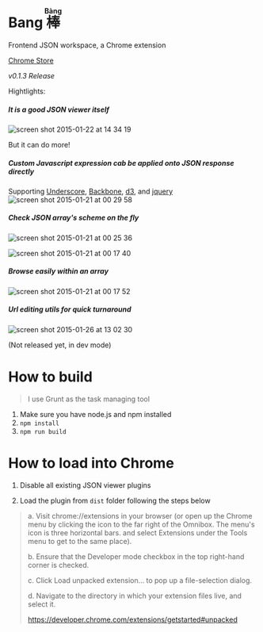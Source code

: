 # Bang <ruby> 棒 <rt> Bàng</rt></ruby>

Frontend JSON workspace, a Chrome extension

[Chrome Store](https://chrome.google.com/webstore/detail/bang/dfmpfciemnocjnpfddbefbhhamhjcmgl)

*v0.1.3 Release*

Hightlights:

##### It is a good JSON viewer itself
![screen shot 2015-01-22 at 14 34 19](https://cloud.githubusercontent.com/assets/4080835/5864017/dff7bdda-a243-11e4-911f-aa7a068b3b8a.png)

But it can do more!

##### Custom Javascript expression cab be applied onto JSON response directly
Supporting [Underscore](http://underscorejs.org/), [Backbone](http://backbonejs.org), [d3](http://d3js.org), and [jquery](http://jquery.com)
![screen shot 2015-01-21 at 00 29 58](https://cloud.githubusercontent.com/assets/4080835/5832066/9d032356-a104-11e4-9243-2a35e7cf3fae.png)

##### Check JSON array's scheme on the fly
![screen shot 2015-01-21 at 00 25 36](https://cloud.githubusercontent.com/assets/4080835/5832040/0470745e-a104-11e4-91c5-5ea167c047bc.png)

![screen shot 2015-01-21 at 00 17 40](https://cloud.githubusercontent.com/assets/4080835/5832011/4a77a1bc-a103-11e4-8bb7-61c680204a11.png)

##### Browse easily within an array
![screen shot 2015-01-21 at 00 17 52](https://cloud.githubusercontent.com/assets/4080835/5832012/4a78ad5a-a103-11e4-96ad-8a509b01e2eb.png)

##### Url editing utils for quick turnaround
![screen shot 2015-01-26 at 13 02 30](https://cloud.githubusercontent.com/assets/4080835/5906227/97593b06-a55b-11e4-8a9b-645ee01a7e1a.png)

(Not released yet, in dev mode)

# How to build
> I use Grunt as the task managing tool

1. Make sure you have node.js and npm installed
2. `npm install`
3. `npm run build`

# How to load into Chrome

1. Disable all existing JSON viewer plugins

2. Load the plugin from `dist` folder following the steps below

> a. Visit chrome://extensions in your browser (or open up the Chrome menu by clicking the icon to the far right of the Omnibox.  The menu's icon is three horizontal bars. and select Extensions under the Tools menu to get to the same place).
>
> b. Ensure that the Developer mode checkbox in the top right-hand corner is checked.
>
> c. Click Load unpacked extension… to pop up a file-selection dialog.
>
> d. Navigate to the directory in which your extension files live, and select it.
>
> https://developer.chrome.com/extensions/getstarted#unpacked

